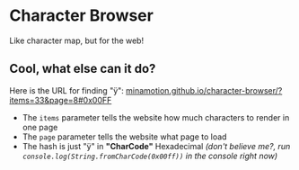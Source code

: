 # Character Browser
Like character map, but for the web!
## Cool, what else can it do?
Here is the URL for finding "ÿ": [minamotion.github.io/character-browser/?items=33&page=8#0x00FF](https://minamotion.github.io/character-browser/?items=33&page=8#0x00FF)
- The `items` parameter tells the website how much characters to render in one page
- The `page` parameter tells the website what page to load
- The hash is just "ÿ" in **"CharCode"** Hexadecimal *(don't believe me?, run `console.log(String.fromCharCode(0x00ff))` in the console right now)*
